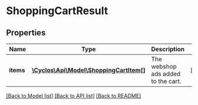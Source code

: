 # ShoppingCartResult

## Properties
Name | Type | Description | Notes
------------ | ------------- | ------------- | -------------
**items** | [**\Cyclos\Api\Model\ShoppingCartItem[]**](ShoppingCartItem.md) | The webshop ads added to the cart. | [optional] 

[[Back to Model list]](../../README.md#documentation-for-models) [[Back to API list]](../../README.md#documentation-for-api-endpoints) [[Back to README]](../../README.md)

